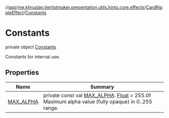 //[app](../../../../index.md)/[me.khruslan.tierlistmaker.presentation.utils.hints.core.effects](../../index.md)/[CardRippleEffect](../index.md)/[Constants](index.md)

# Constants

private object [Constants](index.md)

Constants for internal use.

## Properties

| Name | Summary |
|---|---|
| [MAX_ALPHA](-m-a-x_-a-l-p-h-a.md) | private const val [MAX_ALPHA](-m-a-x_-a-l-p-h-a.md): [Float](https://kotlinlang.org/api/latest/jvm/stdlib/kotlin/-float/index.html) = 255.0f<br>Maximum alpha value (fully opaque) in 0..255 range. |
